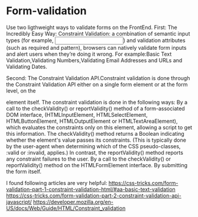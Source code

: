 # Form-validation
Use two ligthweight ways to validate forms on the FrontEnd.
First: 
The Incredibly Easy Way: Constraint Validation: a combination of semantic input types (for example, <input type="email">) and validation attributes (such as required and pattern), browsers can natively validate form inputs and alert users when they’re doing it wrong.
For example:Basic Text Validation,Validating Numbers,Validating Email Addresses and URLs and Validating Dates.

Second:
The Constraint Validation API.Constraint validation is done through the Constraint Validation API either on a single form element or at the form level, on the <form> element itself. The constraint validation is done in the following ways:
By a call to the checkValidity() or reportValidity() method of a form-associated DOM interface, (HTMLInputElement, HTMLSelectElement, HTMLButtonElement, HTMLOutputElement or HTMLTextAreaElement), which evaluates the constraints only on this element, allowing a script 
to get this information. The checkValidity() method returns a Boolean indicating whether the element's value passes its constraints. (This is typically done by the user-agent when determining which of the CSS pseudo-classes, :valid or :invalid, applies.) In contrast, 
the reportValidity() method reports any constraint failures to the user.
By a call to the checkValidity() or reportValidity() method on the HTMLFormElement interface.
By submitting the form itself.

I found following articles are very helpful:
https://css-tricks.com/form-validation-part-1-constraint-validation-html/#aa-basic-text-validation
https://css-tricks.com/form-validation-part-2-constraint-validation-api-javascript/
https://developer.mozilla.org/en-US/docs/Web/Guide/HTML/Constraint_validation
